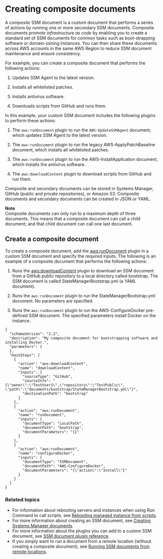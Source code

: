 # Creating composite documents<a name="composite-docs"></a>

A *composite* SSM document is a custom document that performs a series of actions by running one or more secondary SSM documents\. Composite documents promote *infrastructure as code* by enabling you to create a standard set of SSM documents for common tasks such as boot\-strapping software or domain\-joining instances\. You can then share these documents across AWS accounts in the same AWS Region to reduce SSM document maintenance and ensure consistency\.

For example, you can create a composite document that performs the following actions:

1. Updates SSM Agent to the latest version\.

1. Installs all whitelisted patches\.

1. Installs antivirus software\.

1. Downloads scripts from GitHub and runs them\.

In this example, your custom SSM document includes the following plugins to perform these actions:

1. The `aws:runDocument` plugin to run the `AWS-UpdateSSMAgent` document, which updates SSM Agent to the latest version\.

1. The `aws:runDocument` plugin to run the legacy AWS\-ApplyPatchBaseline document, which installs all whitelisted patches\.

1. The `aws:runDocument` plugin to run the AWS\-InstallApplication document, which installs the antivirus software\.

1. The `aws:downloadContent` plugin to download scripts from GitHub and run them\.

Composite and secondary documents can be stored in Systems Manager, GitHub \(public and private repositories\), or Amazon S3\. Composite documents and secondary documents can be created in JSON or YAML\. 

**Note**  
Composite documents can only run to a maximum depth of three documents\. This means that a composite document can call a child document; and that child document can call one last document\.

## Create a composite document<a name="composite-creating"></a>

To create a composite document, add the [aws:runDocument](ssm-plugins.md#aws-rundocument) plugin in a custom SSM document and specify the required inputs\. The following is an example of a composite document that performs the following actions:

1. Runs the [aws:downloadContent](ssm-plugins.md#aws-downloadContent) plugin to download an SSM document from a GitHub public repository to a local directory called bootstrap\. The SSM document is called StateManagerBootstrap\.yml \(a YAML document\)\.

1. Runs the `aws:runDocument` plugin to run the StateManagerBootstrap\.yml document\. No parameters are specified\.

1. Runs the `aws:runDocument` plugin to run the AWS\-ConfigureDocker pre\-defined SSM document\. The specified parameters install Docker on the instance\.

```
{
  "schemaVersion": "2.2",
  "description": "My composite document for bootstrapping software and installing Docker.",
  "parameters": {
  },
  "mainSteps": [
    {
      "action": "aws:downloadContent",
      "name": "downloadContent",
      "inputs": {
        "sourceType": "GitHub",
        "sourceInfo": "{\"owner\":\"TestUser1\",\"repository\":\"TestPublic\", \"path\":\"documents/bootstrap/StateManagerBootstrap.yml\"}",
        "destinationPath": "bootstrap"
      }
    },
    {
      "action": "aws:runDocument",
      "name": "runDocument",
      "inputs": {
        "documentType": "LocalPath",
        "documentPath": "bootstrap",
        "documentParameters": "{}"
      }
    },
    {
      "action": "aws:runDocument",
      "name": "configureDocker",
      "inputs": {
        "documentType": "SSMDocument",
        "documentPath": "AWS-ConfigureDocker",
        "documentParameters": "{\"action\":\"Install\"}"
      }
    }
  ]
}
```

### Related topics<a name="composite-docs-related"></a>
+ For information about rebooting servers and instances when using Run Command to call scripts, see [Rebooting managed instance from scripts](send-commands-reboot.md)\.
+ For more information about creating an SSM document, see [Creating Systems Manager documents](create-ssm-doc.md)\.
+ For more information about the plugins you can add to a custom SSM document, see [SSM document plugin reference](ssm-plugins.md)\.
+ If you simply want to run a document from a remote location \(without creating a composite document\), see [Running SSM documents from remote locations](run-remote-documents.md)\.